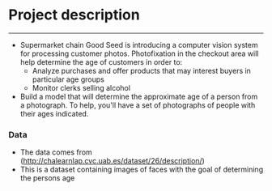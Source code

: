 # Project description
---

- Supermarket chain Good Seed is introducing a computer vision system for processing customer photos. Photofixation in the checkout area will help determine the age of customers in order to:
  - Analyze purchases and offer products that may interest buyers in particular age groups
  - Monitor clerks selling alcohol
- Build a model that will determine the approximate age of a person from a photograph. To help, you'll have a set of photographs of people with their ages indicated.

### Data
- The data comes from (http://chalearnlap.cvc.uab.es/dataset/26/description/)
- This is a dataset containing images of faces with the goal of determining the persons age

